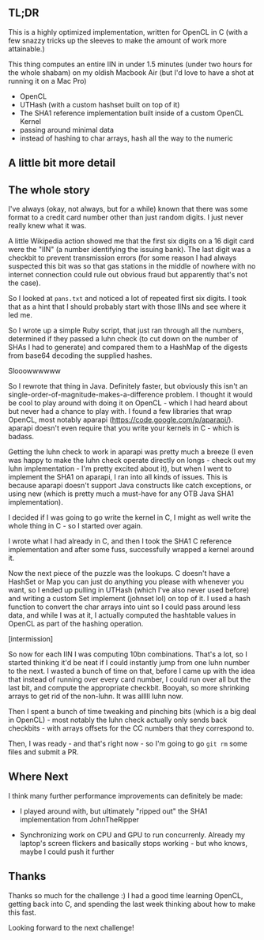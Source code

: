 ## TL;DR

This is a highly optimized implementation, written for OpenCL in C (with a
few snazzy tricks up the sleeves to make the amount of work more attainable.)

This thing computes an entire IIN in under 1.5 minutes (under two hours for
the whole shabam) on my oldish Macbook Air (but I'd love to have a shot at
running it on a Mac Pro)

* OpenCL
* UTHash (with a custom hashset built on top of it)
* The SHA1 reference implementation built inside of a custom OpenCL Kernel
* passing around minimal data
* instead of hashing to char arrays, hash all the way to the numeric

## A little bit more detail

## The whole story

I've always (okay, not always, but for a while) known that there was some
format to a credit card number other than just random digits.  I just never
really knew what it was.

A little Wikipedia action showed me that the first six digits on a 16 digit card
were the "IIN" (a number identifying the issuing bank).  The last digit was a
checkbit to prevent transmission errors (for some reason I had always
suspected this bit was so that gas stations in the middle of nowhere with no
internet connection could rule out obvious fraud but apparently that's not the
case).

So I looked at `pans.txt` and noticed a lot of repeated first six digits.  I
took that as a hint that I should probably start with those IINs and see where
it led me.

So I wrote up a simple Ruby script, that just ran through all the numbers,
determined if they passed a luhn check (to cut down on the number of SHAs I
had to generate) and compared them to a HashMap of the digests from
base64 decoding the supplied hashes.

Slooowwwwww

So I rewrote that thing in Java.  Definitely faster, but obviously this isn't
an single-order-of-magnitude-makes-a-difference problem.  I thought it would
be cool to play around with doing it on OpenCL - which I had heard about but
never had a chance to play with.  I found a few libraries that wrap OpenCL,
most notably aparapi (https://code.google.com/p/aparapi/).  aparapi doesn't
even require that you write your kernels in C - which is badass.

Getting the luhn check to work in aparapi was pretty much a breeze (I even
was happy to make the luhn check operate directly on longs - check out my luhn
implementation - I'm pretty excited about it), but when I went
to implement the SHA1 on aparapi, I ran into all kinds of issues.  This is
because aparapi doesn't support Java constructs like catch exceptions, or using
new (which is pretty much a must-have for any OTB Java SHA1 implementation).

I decided if I was going to go write the kernel in C, I might as well write
the whole thing in C - so I started over again.

I wrote what I had already in C, and then I took the SHA1 C reference
implementation and after some fuss, successfully wrapped a kernel around it.

Now the next piece of the puzzle was the lookups.  C doesn't have a HashSet or
Map you can just do anything you please with whenever you want, so I ended up
pulling in UTHash (which I've also never used before) and writing a custom
Set implement (johnset lol) on top of it.  I used a hash function to convert
the char arrays into uint so I could pass around less data, and while I was
at it, I actually computed the hashtable values in OpenCL as part of the hashing
operation.

[intermission]

So now for each IIN I was computing 10bn combinations.  That's a lot, so I
started thinking it'd be neat if I could instantly jump from one luhn number to
the next.  I wasted a bunch of time on that, before I came up with the idea that
instead of running over every card number, I could run over all but the last
bit, and compute the appropriate checkbit.  Booyah, so more shrinking arrays to
get rid of the non-luhn.  It was alllll luhn now.

Then I spent a bunch of time tweaking and pinching bits (which is a big deal
in OpenCL) - most notably the luhn check actually only sends back checkbits -
with arrays offsets for the CC numbers that they correspond to.

Then, I was ready - and that's right now - so I'm going to go `git rm` some
files and submit a PR.

## Where Next

I think many further performance improvements can definitely be made:

* I played around with, but ultimately "ripped out" the SHA1 implementation
  from JohnTheRipper

* Synchronizing work on CPU and GPU to run concurrenly.  Already my laptop's
  screen flickers and basically stops working - but who knows, maybe I could
  push it further

## Thanks

Thanks so much for the challenge :)  I had a good time learning OpenCL, getting
back into C, and spending the last week thinking about how to make this fast.

Looking forward to the next challenge!
